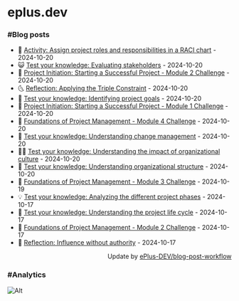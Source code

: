 # eplus.dev

### #Blog posts

<!-- BLOG-POST-LIST:START -->
 - 🧰 [Activity: Assign project roles and responsibilities in a RACI chart](https://eplus.dev/activity-assign-project-roles-and-responsibilities-in-a-raci-chart) - 2024-10-20
 - 😺 [Test your knowledge: Evaluating stakeholders](https://eplus.dev/test-your-knowledge-evaluating-stakeholders) - 2024-10-20
 - 🗽 [Project Initiation: Starting a Successful Project - Module 2 Challenge](https://eplus.dev/project-initiation-starting-a-successful-project-module-2-challenge) - 2024-10-20
 - 🌜 [Reflection: Applying the Triple Constraint](https://eplus.dev/reflection-applying-the-triple-constraint) - 2024-10-20
 - 📝 [Test your knowledge: Identifying project goals](https://eplus.dev/test-your-knowledge-identifying-project-goals) - 2024-10-20
 - 🚀 [Project Initiation: Starting a Successful Project - Module 1 Challenge](https://eplus.dev/project-initiation-starting-a-successful-project-module-1-challenge) - 2024-10-20
 - 💼 [Foundations of Project Management - Module 4 Challenge](https://eplus.dev/foundations-of-project-management-module-4-challenge) - 2024-10-20
 - 🦣 [Test your knowledge: Understanding change management](https://eplus.dev/test-your-knowledge-understanding-change-management) - 2024-10-20
 - 👨‍🏫 [Test your knowledge: Understanding the impact of organizational culture](https://eplus.dev/test-your-knowledge-understanding-the-impact-of-organizational-culture) - 2024-10-20
 - 🔭 [Test your knowledge: Understanding organizational structure](https://eplus.dev/test-your-knowledge-understanding-organizational-structure) - 2024-10-20
 - 🤡 [Foundations of Project Management - Module 3 Challenge](https://eplus.dev/foundations-of-project-management-module-3-challenge) - 2024-10-19
 - 💡 [Test your knowledge: Analyzing the different project phases](https://eplus.dev/test-your-knowledge-analyzing-the-different-project-phases) - 2024-10-17
 - 🦣 [Test your knowledge: Understanding the project life cycle](https://eplus.dev/test-your-knowledge-understanding-the-project-life-cycle) - 2024-10-17
 - 💪 [Foundations of Project Management - Module 2 Challenge](https://eplus.dev/foundations-of-project-management-module-2-challenge) - 2024-10-17
 - 🤡 [Reflection: Influence without authority](https://eplus.dev/reflection-influence-without-authority) - 2024-10-17<!-- BLOG-POST-LIST:END -->

<div align="right">
  Update by <a target="_blank"
    href="https://github.com/ePlus-DEV/blog-post-workflow">ePlus-DEV/blog-post-workflow</a>
</div>

### #Analytics
![Alt](https://repobeats.axiom.co/api/embed/9990f7cddfbad8d834990b10ccad05f81ac1096f.svg "Repobeats analytics image")
